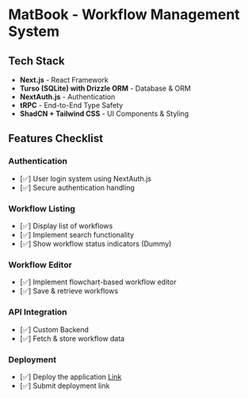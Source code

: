 # MatBook - Workflow Management System

## Tech Stack

- **Next.js** - React Framework
- **Turso (SQLite) with Drizzle ORM** - Database & ORM
- **NextAuth.js** - Authentication
- **tRPC** - End-to-End Type Safety
- **ShadCN + Tailwind CSS** - UI Components & Styling

## Features Checklist

### Authentication

- [✅] User login system using NextAuth.js
- [✅] Secure authentication handling

### Workflow Listing

- [✅] Display list of workflows
- [✅] Implement search functionality
- [✅] Show workflow status indicators (Dummy)

### Workflow Editor

- [✅] Implement flowchart-based workflow editor
- [✅] Save & retrieve workflows

### API Integration

- [✅] Custom Backend
- [✅] Fetch & store workflow data

### Deployment

- [✅] Deploy the application [Link](https://matbook-interview.vercel.app)
- [✅] Submit deployment link
